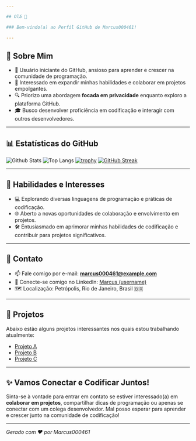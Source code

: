 ```yaml
---

## Olá 👋

### Bem-vindo(a) ao Perfil GitHub de Marcus000461!

---
```


## 🌟 Sobre Mim

- 🚀 Usuário iniciante do GitHub, ansioso para aprender e crescer na comunidade de programação.
- 🌱 Interessado em expandir minhas habilidades e colaborar em projetos empolgantes.
- 🔍 Priorizo uma abordagem **focada em privacidade** enquanto exploro a plataforma GitHub.
- 🎓 Busco desenvolver proficiência em codificação e interagir com outros desenvolvedores.

---

## 📊 Estatísticas do GitHub

![Github Stats](https://github-readme-stats.vercel.app/api?username=Marcus000461)
![Top Langs](https://github-readme-stats.vercel.app/api/top-langs/?username=Marcus000461)
[![trophy](https://github-profile-trophy.vercel.app/?username=Marcus000461)](https://github.com/Marcus000461)
[![GitHub Streak](https://streak-stats.demolab.com/?user=Marcus000461)](https://git.io/streak-stats)

---

## 🚀 Habilidades e Interesses

- 💻 Explorando diversas linguagens de programação e práticas de codificação.
- 🌐 Aberto a novas oportunidades de colaboração e envolvimento em projetos.
- 🛠️ Entusiasmado em aprimorar minhas habilidades de codificação e contribuir para projetos significativos.

---

## 📧 Contato

- 📫 Fale comigo por e-mail: **marcus000461@example.com**
- 📱 Conecte-se comigo no LinkedIn: [Marcus (username)](https://www.linkedin.com/in/marcus)
- 🗺️ Localização: Petrópolis, Rio de Janeiro, Brasil 🇧🇷

---

## 🔭 Projetos

Abaixo estão alguns projetos interessantes nos quais estou trabalhando atualmente:
- [Projeto A](https://github.com/...)
- [Projeto B](https://github.com/...)
- [Projeto C](https://github.com/...)

---

## ✨ Vamos Conectar e Codificar Juntos!

Sinta-se à vontade para entrar em contato se estiver interessado(a) em **colaborar em projetos**, compartilhar dicas de programação ou apenas se conectar com um colega desenvolvedor. Mal posso esperar para aprender e crescer junto na comunidade de codificação!

---

_Gerado com ❤️ por Marcus000461_
